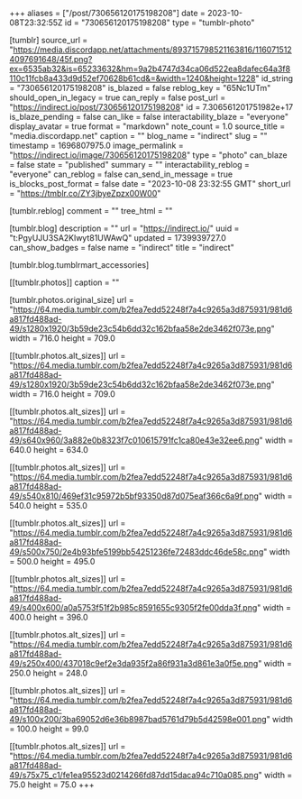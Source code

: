 +++
aliases = ["/post/730656120175198208"]
date = 2023-10-08T23:32:55Z
id = "730656120175198208"
type = "tumblr-photo"

[tumblr]
source_url = "https://media.discordapp.net/attachments/893715798521163816/1160715124097691648/45f.png?ex=6535ab32&is=65233632&hm=9a2b4747d34ca06d522ea8dafec64a3f8110c11fcb8a433d9d52ef70628b61cd&=&width=1240&height=1228"
id_string = "730656120175198208"
is_blazed = false
reblog_key = "65Nc1UTm"
should_open_in_legacy = true
can_reply = false
post_url = "https://indirect.io/post/730656120175198208"
id = 7.306561201751982e+17
is_blaze_pending = false
can_like = false
interactability_blaze = "everyone"
display_avatar = true
format = "markdown"
note_count = 1.0
source_title = "media.discordapp.net"
caption = ""
blog_name = "indirect"
slug = ""
timestamp = 1696807975.0
image_permalink = "https://indirect.io/image/730656120175198208"
type = "photo"
can_blaze = false
state = "published"
summary = ""
interactability_reblog = "everyone"
can_reblog = false
can_send_in_message = true
is_blocks_post_format = false
date = "2023-10-08 23:32:55 GMT"
short_url = "https://tmblr.co/ZY3jbyeZpzx00W00"

[tumblr.reblog]
comment = ""
tree_html = ""

[tumblr.blog]
description = ""
url = "https://indirect.io/"
uuid = "t:PgyUJU3SA2Klwyt81UWAwQ"
updated = 1739939727.0
can_show_badges = false
name = "indirect"
title = "indirect"

[tumblr.blog.tumblrmart_accessories]

[[tumblr.photos]]
caption = ""

[tumblr.photos.original_size]
url = "https://64.media.tumblr.com/b2fea7edd52248f7a4c9265a3d875931/981d6a817fd488ad-49/s1280x1920/3b59de23c54b6dd32c162bfaa58e2de3462f073e.png"
width = 716.0
height = 709.0

[[tumblr.photos.alt_sizes]]
url = "https://64.media.tumblr.com/b2fea7edd52248f7a4c9265a3d875931/981d6a817fd488ad-49/s1280x1920/3b59de23c54b6dd32c162bfaa58e2de3462f073e.png"
width = 716.0
height = 709.0

[[tumblr.photos.alt_sizes]]
url = "https://64.media.tumblr.com/b2fea7edd52248f7a4c9265a3d875931/981d6a817fd488ad-49/s640x960/3a882e0b8323f7c010615791fc1ca80e43e32ee6.png"
width = 640.0
height = 634.0

[[tumblr.photos.alt_sizes]]
url = "https://64.media.tumblr.com/b2fea7edd52248f7a4c9265a3d875931/981d6a817fd488ad-49/s540x810/469ef31c95972b5bf93350d87d075eaf366c6a9f.png"
width = 540.0
height = 535.0

[[tumblr.photos.alt_sizes]]
url = "https://64.media.tumblr.com/b2fea7edd52248f7a4c9265a3d875931/981d6a817fd488ad-49/s500x750/2e4b93bfe5199bb54251236fe72483ddc46de58c.png"
width = 500.0
height = 495.0

[[tumblr.photos.alt_sizes]]
url = "https://64.media.tumblr.com/b2fea7edd52248f7a4c9265a3d875931/981d6a817fd488ad-49/s400x600/a0a5753f51f2b985c8591655c9305f2fe00dda3f.png"
width = 400.0
height = 396.0

[[tumblr.photos.alt_sizes]]
url = "https://64.media.tumblr.com/b2fea7edd52248f7a4c9265a3d875931/981d6a817fd488ad-49/s250x400/437018c9ef2e3da935f2a86f931a3d861e3a0f5e.png"
width = 250.0
height = 248.0

[[tumblr.photos.alt_sizes]]
url = "https://64.media.tumblr.com/b2fea7edd52248f7a4c9265a3d875931/981d6a817fd488ad-49/s100x200/3ba69052d6e36b8987bad5761d79b5d42598e001.png"
width = 100.0
height = 99.0

[[tumblr.photos.alt_sizes]]
url = "https://64.media.tumblr.com/b2fea7edd52248f7a4c9265a3d875931/981d6a817fd488ad-49/s75x75_c1/fe1ea95523d0214266fd87dd15daca94c710a085.png"
width = 75.0
height = 75.0
+++
